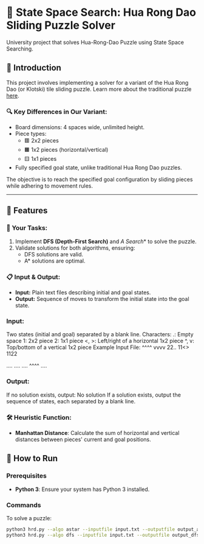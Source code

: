 # 🧩 State Space Search: Hua Rong Dao Sliding Puzzle Solver
University project that solves Hua-Rong-Dao Puzzle using State Space Searching.

## 📖 Introduction
This project involves implementing a solver for a variant of the Hua Rong Dao (or Klotski) tile sliding puzzle. Learn more about the traditional puzzle [here](http://chinesepuzzles.org/huarong-pass-sliding-block-puzzle/).

### 🔍 Key Differences in Our Variant:
- Board dimensions: 4 spaces wide, unlimited height.
- Piece types:
  - 🟥 2x2 pieces
  - 🟧 1x2 pieces (horizontal/vertical)
  - 🟨 1x1 pieces
- Fully specified goal state, unlike traditional Hua Rong Dao puzzles.

The objective is to reach the specified goal configuration by sliding pieces while adhering to movement rules.

---

## 💼 Features

### 🎯 Your Tasks:
1. Implement **DFS (Depth-First Search)** and **A* Search** to solve the puzzle.
2. Validate solutions for both algorithms, ensuring:
   - DFS solutions are valid.
   - A* solutions are optimal.

### 📋 Input & Output:
- **Input:** Plain text files describing initial and goal states.
- **Output:** Sequence of moves to transform the initial state into the goal state.

### Input:
Two states (initial and goal) separated by a blank line.
Characters:
.: Empty space
1: 2x2 piece
2: 1x1 piece
<, >: Left/right of a horizontal 1x2 piece
^, v: Top/bottom of a vertical 1x2 piece
Example Input File:
^^^^
vvvv
22..
11<>
1122

....
....
....
^^^^
....
### Output:
If no solution exists, output:
No solution
If a solution exists, output the sequence of states, each separated by a blank line.

### 🛠️ Heuristic Function:
- **Manhattan Distance**: Calculate the sum of horizontal and vertical distances between pieces' current and goal positions.


## 🚀 How to Run

### Prerequisites
- **Python 3**: Ensure your system has Python 3 installed.

### Commands
To solve a puzzle:
```bash
python3 hrd.py --algo astar --inputfile input.txt --outputfile output_astar.txt
python3 hrd.py --algo dfs --inputfile input.txt --outputfile output_dfs.txt


